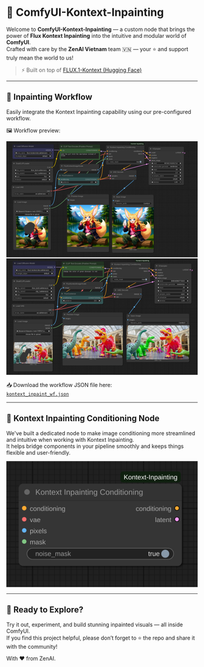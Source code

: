 # 🎨 ComfyUI-Kontext-Inpainting

Welcome to **ComfyUI-Kontext-Inpainting** — a custom node that brings the power of **Flux Kontext Inpainting** into the intuitive and modular world of **ComfyUI**.  
Crafted with care by the **ZenAI Vietnam** team 🇻🇳 — your ⭐️ and support truly mean the world to us!

> ⚡️ Built on top of [FLUX.1-Kontext (Hugging Face)](https://huggingface.co/black-forest-labs/FLUX.1-Kontext-dev)

---

## 🔧 Inpainting Workflow

Easily integrate the Kontext Inpainting capability using our pre-configured workflow.

🖼️ Workflow preview:
<p float="left">
  <img src="https://github.com/ZenAI-Vietnam/ComfyUI-Kontext-Inpainting/blob/main/assets/workflow.png"/>
  <br/>
  <img src="https://github.com/ZenAI-Vietnam/ComfyUI-Kontext-Inpainting/blob/main/assets/workflow2.png"/>
</p>

📥 Download the workflow JSON file here:  
[`kontext_inpaint_wf.json`](https://github.com/ZenAI-Vietnam/ComfyUI-Kontext-Inpainting/blob/main/workflow/kontext_inpaint_wf.json)

---

## 🧩 Kontext Inpainting Conditioning Node

We've built a dedicated node to make image conditioning more streamlined and intuitive when working with Kontext Inpainting.  
It helps bridge components in your pipeline smoothly and keeps things flexible and user-friendly.

<img src="https://github.com/ZenAI-Vietnam/ComfyUI-Kontext-Inpainting/blob/main/assets/Kontext_node.png" width="600" />

---

## 🚀 Ready to Explore?

Try it out, experiment, and build stunning inpainted visuals — all inside ComfyUI.  
If you find this project helpful, please don’t forget to ⭐️ the repo and share it with the community!

With ❤️ from ZenAI.
